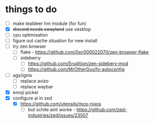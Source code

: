 # things to do

- [ ] make tealdeer hm module (for fun)
- [x] ~~discord needs xwayland~~ use vesktop
- [ ] cpu optimisation
- [ ] figure out cache situation for new install
- [ ] try zen browser
    - [ ] flake - https://github.com/0xc000022070/zen-browser-flake
    - [ ] sideberry
        - [ ] https://github.com/Erudition/zen-sidebery-mod
        - [ ] https://github.com/MrOtherGuy/fx-autoconfig
- [ ] ags/ignis
    - [ ] replace avizo
    - [ ] replace waybar
- [x] emoji picker
- [x] configure ai in zed
    - [x] https://github.com/utensils/mcp-nixos
        - [ ] but schite aint worke - https://github.com/zed-industries/zed/issues/23507
